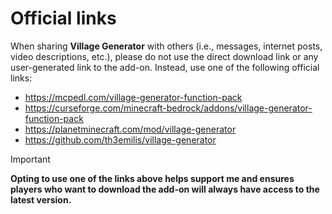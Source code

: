 # Official links

When sharing **Village Generator** with others (i.e., messages, internet posts, video descriptions, etc.), please do not use the direct download link or any user-generated link to the add-on. Instead, use one of the following official links:
- https://mcpedl.com/village-generator-function-pack
- https://curseforge.com/minecraft-bedrock/addons/village-generator-function-pack
- https://planetminecraft.com/mod/village-generator
- https://github.com/th3emilis/village-generator

> [!IMPORTANT]
> **Opting to use one of the links above helps support me and ensures players who want to download the add-on will always have access to the latest version.**
